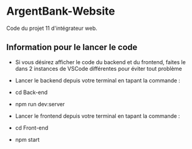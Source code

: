 # ArgentBank-Website 

Code du projet 11 d'intégrateur web.

## Information pour le lancer le code

 - Si vous désirez afficher le code du backend et du frontend, faites le dans 2 instances de VSCode différentes pour éviter tout problème

 - Lancer le backend depuis votre terminal en tapant la commande :
 - cd Back-end
 - npm run dev:server
 
 - Lancer le frontend depuis votre terminal en tapant la commande :
 - cd Front-end
 - npm start



